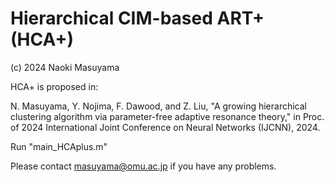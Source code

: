 # Hierarchical CIM-based ART+ (HCA+)


(c) 2024 Naoki Masuyama

HCA+ is proposed in:

N. Masuyama, Y. Nojima, F. Dawood, and Z. Liu, "A growing hierarchical clustering algorithm via parameter-free adaptive resonance theory," in Proc. of 2024 International Joint Conference on Neural Networks (IJCNN), 2024.

Run "main_HCAplus.m"

Please contact masuyama@omu.ac.jp if you have any problems.
